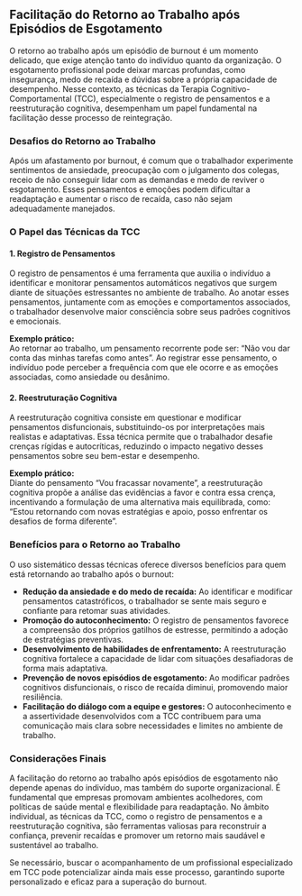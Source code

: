 
## Facilitação do Retorno ao Trabalho após Episódios de Esgotamento

O retorno ao trabalho após um episódio de burnout é um momento delicado, que exige atenção tanto do indivíduo quanto da organização. O esgotamento profissional pode deixar marcas profundas, como insegurança, medo de recaída e dúvidas sobre a própria capacidade de desempenho. Nesse contexto, as técnicas da Terapia Cognitivo-Comportamental (TCC), especialmente o registro de pensamentos e a reestruturação cognitiva, desempenham um papel fundamental na facilitação desse processo de reintegração.

### Desafios do Retorno ao Trabalho

Após um afastamento por burnout, é comum que o trabalhador experimente sentimentos de ansiedade, preocupação com o julgamento dos colegas, receio de não conseguir lidar com as demandas e medo de reviver o esgotamento. Esses pensamentos e emoções podem dificultar a readaptação e aumentar o risco de recaída, caso não sejam adequadamente manejados.

### O Papel das Técnicas da TCC

#### 1. Registro de Pensamentos

O registro de pensamentos é uma ferramenta que auxilia o indivíduo a identificar e monitorar pensamentos automáticos negativos que surgem diante de situações estressantes no ambiente de trabalho. Ao anotar esses pensamentos, juntamente com as emoções e comportamentos associados, o trabalhador desenvolve maior consciência sobre seus padrões cognitivos e emocionais.

**Exemplo prático:**  
Ao retornar ao trabalho, um pensamento recorrente pode ser: “Não vou dar conta das minhas tarefas como antes”. Ao registrar esse pensamento, o indivíduo pode perceber a frequência com que ele ocorre e as emoções associadas, como ansiedade ou desânimo.

#### 2. Reestruturação Cognitiva

A reestruturação cognitiva consiste em questionar e modificar pensamentos disfuncionais, substituindo-os por interpretações mais realistas e adaptativas. Essa técnica permite que o trabalhador desafie crenças rígidas e autocríticas, reduzindo o impacto negativo desses pensamentos sobre seu bem-estar e desempenho.

**Exemplo prático:**  
Diante do pensamento “Vou fracassar novamente”, a reestruturação cognitiva propõe a análise das evidências a favor e contra essa crença, incentivando a formulação de uma alternativa mais equilibrada, como: “Estou retornando com novas estratégias e apoio, posso enfrentar os desafios de forma diferente”.

### Benefícios para o Retorno ao Trabalho

O uso sistemático dessas técnicas oferece diversos benefícios para quem está retornando ao trabalho após o burnout:

- **Redução da ansiedade e do medo de recaída:** Ao identificar e modificar pensamentos catastróficos, o trabalhador se sente mais seguro e confiante para retomar suas atividades.
- **Promoção do autoconhecimento:** O registro de pensamentos favorece a compreensão dos próprios gatilhos de estresse, permitindo a adoção de estratégias preventivas.
- **Desenvolvimento de habilidades de enfrentamento:** A reestruturação cognitiva fortalece a capacidade de lidar com situações desafiadoras de forma mais adaptativa.
- **Prevenção de novos episódios de esgotamento:** Ao modificar padrões cognitivos disfuncionais, o risco de recaída diminui, promovendo maior resiliência.
- **Facilitação do diálogo com a equipe e gestores:** O autoconhecimento e a assertividade desenvolvidos com a TCC contribuem para uma comunicação mais clara sobre necessidades e limites no ambiente de trabalho.

### Considerações Finais

A facilitação do retorno ao trabalho após episódios de esgotamento não depende apenas do indivíduo, mas também do suporte organizacional. É fundamental que empresas promovam ambientes acolhedores, com políticas de saúde mental e flexibilidade para readaptação. No âmbito individual, as técnicas da TCC, como o registro de pensamentos e a reestruturação cognitiva, são ferramentas valiosas para reconstruir a confiança, prevenir recaídas e promover um retorno mais saudável e sustentável ao trabalho.

Se necessário, buscar o acompanhamento de um profissional especializado em TCC pode potencializar ainda mais esse processo, garantindo suporte personalizado e eficaz para a superação do burnout.
```
